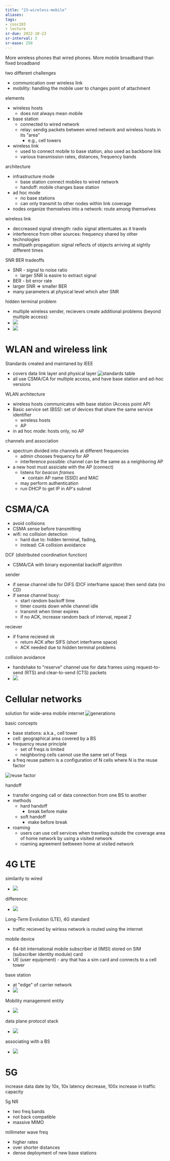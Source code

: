 ```yaml
---
title: "23-wireless-mobile"
aliases: 
tags: 
- cosc203
- lecture
sr-due: 2022-10-23
sr-interval: 3
sr-ease: 250
---
```


More wireless phones that wired phones.
More mobile broadband than fixed broadband

two different challenges
- communication over wireless link
- mobility: handling the mobile user to changes point of attachment

elements
- wireless hosts
	- does not always mean mobile
- base station
	- connected to wired network
	- relay: sendig packets between wired network and wireless hosts in its "area"
		- e.g., cell towers
- wireless link
	- used to connect mobile to base station, also used as backbone link
	- various transmission rates, distances, frequency bands

architecture
- infrastructure mode
	- base station connect mobiles to wired network
	- handoff: mobile changes base station
- ad hoc mode
	- no base stations
	- can only transmit to  other nodes within link coverage
- nodes organize themselves into a network: route among themselves

wireless link
- deccreased signal strength: radio signal attentuates as it travels
- interference from other sources: frequency shared by other technologies
- multipath propagation: signal reflects of objects arriving at sightly different times

SNR BER tradeoffs
- SNR - signal to noise ratio
	- larger SNR is easire to extract signal
- BER - bit error rate
- larger SNR => smaller BER
- many parameters at physical level which alter SNR

hidden terminal problem
- multiple wireless sender, recievers create additional problems (beyond multiple access):
- ![](https://i.imgur.com/SK9pcMz.png)
- ![](https://i.imgur.com/12vOuH1.png)

# WLAN and wireless link
Standards created and maintaned by IEEE
- covers data link layer and physical layer
![standards table](https://i.imgur.com/werOMuI.png)
- all use CSMA/CA for multiple access, and have base station and ad-hoc versions

WLAN architecture
- wireless hosts communicates with base station (Access point AP)
- Basic service set (BSS): set of devices that share the same service identifier
	- wireless hosts
	- AP
- in ad hoc mode: hosts only, no AP

channels and association
- spectrum divided into channels at different frequencies
	- admin chooses frequency for AP
	- interference possible: channel can be the same as a neighboring AP
- a new host must assiciate with the AP (connect)
	- listens for *beacon frames*
		- contain AP name (SSID) and MAC	
	- may perform authentication
	- run DHCP to get IP in AP's subnet

# CSMA/CA
- avoid collisions
- CSMA sense before transmitting
- wifi: no collision detection
	- hard due to: hidden terminal, fading, 
	- instead: CA collision avoidance

DCF (distributed coordination function)
- CSMA/CA with binary exponential backoff algorithm

sender
- if sense channel idle for DIFS (DCF interframe space) then send data (no CD)
- if sense channel busy: 
	- start random backoff time
	- timer counts down while channel idle
	- transmit when timer expires
	- if no ACK, increase random back of interval, repeat 2

reciever
- if frame recieved ok
	- return ACK after SIFS (short interframe space)
	- ACK needed due to hidden terminal problems
	
collision avoidance
- handshake to "reserve" channel use for data frames using request-to-send (RTS) and clear-to-send (CTS) packets
- ![](https://i.imgur.com/awsot1V.png)

# Cellular networks
solution for wide-area mobile internet
![generations](https://i.imgur.com/AyQEeMF.png)

basic concepts
- base stations: a.k.a., cell tower
- cell: geographical area covered by a BS
- frequency reuse principle
	- set of freqs is limited
	- neighboring cells cannot use the same set of freqs
- a freq reuse pattern is a configuration of N cells where N is the reuse factor

![reuse factor](https://i.imgur.com/QKOhTQ5.png)

handoff
- transfer ongoing call or data connection from one BS to another
- methods
	- hard handoff
		- break before make
	- soft handoff
		- make before break
- roaming
	- users can use cell services when traveling outside the coverage area of home network by using a visited network
	- roaming agreement bettween home at visited network
	
# 4G LTE
similarity to wired
- ![](https://i.imgur.com/IHSbxZv.png)

difference:
- ![](https://i.imgur.com/pjJQaGX.png)

Long-Term Evolution (LTE), 4G standard
- traffic recieved by wirless network is routed using the internet

mobile device
- 64-bit international mobile subscriber id (IMSI) stored on SIM (subscriber identity module) card
- UE (user equipment) - any that has a sim card and connects to a cell tower

base station
- at "edge" of carrier network
- ![](https://i.imgur.com/QxXmpp6.png)

Mobility management entity
- ![](https://i.imgur.com/P1EKv6y.png)

data plane protocol stack
- ![](https://i.imgur.com/wSf0IJl.png)

associating with a BS
- ![](https://i.imgur.com/PYoQtqL.png)

# 5G
increase data date by 10x, 10x latency decrease, 100x increase in traffic capacity

5g NR
- two freq bands
- not back compatible
- massive MIMO

millimeter wave freq
- higher rates
- over shorter distances
- dense deployment of new base stations

